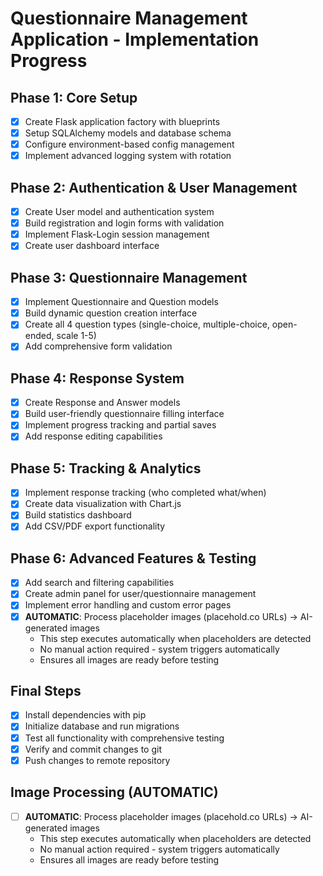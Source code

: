 # Questionnaire Management Application - Implementation Progress

## Phase 1: Core Setup
- [x] Create Flask application factory with blueprints
- [x] Setup SQLAlchemy models and database schema
- [x] Configure environment-based config management
- [x] Implement advanced logging system with rotation

## Phase 2: Authentication & User Management
- [x] Create User model and authentication system
- [x] Build registration and login forms with validation
- [x] Implement Flask-Login session management
- [x] Create user dashboard interface

## Phase 3: Questionnaire Management
- [x] Implement Questionnaire and Question models
- [x] Build dynamic question creation interface
- [x] Create all 4 question types (single-choice, multiple-choice, open-ended, scale 1-5)
- [x] Add comprehensive form validation

## Phase 4: Response System
- [x] Create Response and Answer models
- [x] Build user-friendly questionnaire filling interface
- [x] Implement progress tracking and partial saves
- [x] Add response editing capabilities

## Phase 5: Tracking & Analytics
- [x] Implement response tracking (who completed what/when)
- [x] Create data visualization with Chart.js
- [x] Build statistics dashboard
- [x] Add CSV/PDF export functionality

## Phase 6: Advanced Features & Testing
- [x] Add search and filtering capabilities
- [x] Create admin panel for user/questionnaire management
- [x] Implement error handling and custom error pages
- [x] **AUTOMATIC**: Process placeholder images (placehold.co URLs) → AI-generated images
  - This step executes automatically when placeholders are detected
  - No manual action required - system triggers automatically
  - Ensures all images are ready before testing

## Final Steps
- [x] Install dependencies with pip
- [x] Initialize database and run migrations
- [x] Test all functionality with comprehensive testing
- [x] Verify and commit changes to git
- [x] Push changes to remote repository

## Image Processing (AUTOMATIC)
- [ ] **AUTOMATIC**: Process placeholder images (placehold.co URLs) → AI-generated images
  - This step executes automatically when placeholders are detected
  - No manual action required - system triggers automatically
  - Ensures all images are ready before testing